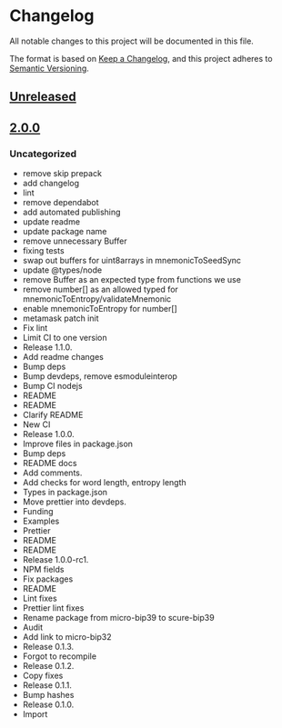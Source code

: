 # Changelog
All notable changes to this project will be documented in this file.

The format is based on [Keep a Changelog](https://keepachangelog.com/en/1.0.0/),
and this project adheres to [Semantic Versioning](https://semver.org/spec/v2.0.0.html).

## [Unreleased]

## [2.0.0]
### Uncategorized
- remove skip prepack
- add changelog
- lint
- remove dependabot
- add automated publishing
- update readme
- update package name
- remove unnecessary Buffer
- fixing tests
- swap out buffers for uint8arrays in mnemonicToSeedSync
- update @types/node
- remove Buffer as an expected type from functions we use
- remove number[] as an allowed typed for mnemonicToEntropy/validateMnemonic
- enable mnemonicToEntropy for number[]
- metamask patch init
- Fix lint
- Limit CI to one version
- Release 1.1.0.
- Add readme changes
- Bump deps
- Bump devdeps, remove esmoduleinterop
- Bump CI nodejs
- README
- README
- Clarify README
- New CI
- Release 1.0.0.
- Improve files in package.json
- Bump deps
- README docs
- Add comments.
- Add checks for word length, entropy length
- Types in package.json
- Move prettier into devdeps.
- Funding
- Examples
- Prettier
- README
- README
- Release 1.0.0-rc1.
- NPM fields
- Fix packages
- README
- Lint fixes
- Prettier lint fixes
- Rename package from micro-bip39 to scure-bip39
- Audit
- Add link to micro-bip32
- Release 0.1.3.
- Forgot to recompile
- Release 0.1.2.
- Copy fixes
- Release 0.1.1.
- Bump hashes
- Release 0.1.0.
- Import

[Unreleased]: https://github.com/MetaMask/scure-bip39/compare/v2.0.0...HEAD
[2.0.0]: https://github.com/MetaMask/scure-bip39/releases/tag/v2.0.0
